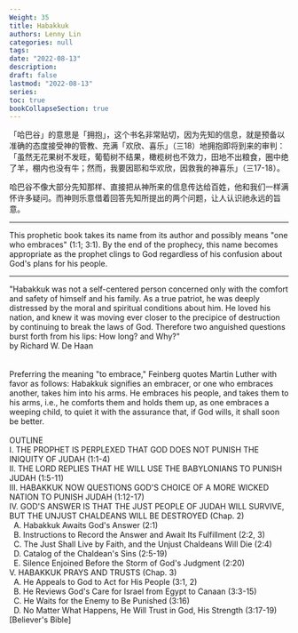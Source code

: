 ```yaml
---
Weight: 35
title: Habakkuk
authors: Lenny Lin
categories: null
tags: 
date: "2022-08-13"
description: 
draft: false
lastmod: "2022-08-13"
series:
toc: true
bookCollapseSection: true
---
```




「哈巴谷」的意思是「拥抱」，这个书名非常贴切，因为先知的信息，就是预备以准确的态度接受神的管教、充满「欢欣、喜乐」（三18）地拥抱即将到来的审判：「虽然无花果树不发旺，葡萄树不结果，橄榄树也不效力，田地不出粮食，圈中绝了羊，棚内也没有牛；然而，我要因耶和华欢欣，因救我的神喜乐」（三17-18）。

哈巴谷不像大部分先知那样、直接把从神所来的信息传达给百姓，他和我们一样满怀许多疑问。而神则乐意借着回答先知所提出的两个问题，让人认识祂永远的旨意。  

____

This prophetic book takes its name from its author and possibly means "one who embraces" (1:1; 3:1).  By the end of the prophecy, this name becomes appropriate as the prophet clings to God regardless of his confusion about God's plans for his people.

____  

"Habakkuk was not a self-centered person concerned only with the comfort and safety of himself and his family. As a true patriot, he was deeply distressed by the moral and spiritual conditions about him. He loved his nation, and knew it was moving ever closer to the precipice of destruction by continuing to break the laws of God. Therefore two anguished questions burst forth from his lips: How long? and Why?"  
by Richard W. De Haan  
<br />  
Preferring the meaning "to embrace," Feinberg quotes Martin Luther with favor as follows:
Habakkuk signifies an embracer, or one who embraces another, takes him into his arms. He embraces his people, and takes them to his arms, i.e., he comforts them and holds them up, as one embraces a weeping child, to quiet it with the assurance that, if God wills, it shall soon be better. 
<br />  
OUTLINE  
I. THE PROPHET IS PERPLEXED THAT GOD DOES NOT PUNISH THE INIQUITY OF JUDAH (1:1-4)  
II. THE LORD REPLIES THAT HE WILL USE THE BABYLONIANS TO PUNISH JUDAH (1:5-11)  
III. HABAKKUK NOW QUESTIONS GOD'S CHOICE OF A MORE WICKED NATION TO PUNISH JUDAH (1:12-17)  
IV. GOD'S ANSWER IS THAT THE JUST PEOPLE OF JUDAH WILL SURVIVE, BUT THE UNJUST CHALDEANS WILL BE DESTROYED (Chap. 2)  
&nbsp; A. Habakkuk Awaits God's Answer (2:1)  
&nbsp; B. Instructions to Record the Answer and Await Its Fulfillment (2:2, 3)  
&nbsp; C. The Just Shall Live by Faith, and the Unjust Chaldeans Will Die (2:4)  
&nbsp; D. Catalog of the Chaldean's Sins (2:5-19)  
&nbsp; E. Silence Enjoined Before the Storm of God's Judgment (2:20)  
V. HABAKKUK PRAYS AND TRUSTS (Chap. 3)  
&nbsp; A. He Appeals to God to Act for His People (3:1, 2)  
&nbsp; B. He Reviews God's Care for Israel from Egypt to Canaan (3:3-15)  
&nbsp; C. He Waits for the Enemy to Be Punished (3:16)  
&nbsp; D. No Matter What Happens, He Will Trust in God, His Strength (3:17-19)  
[Believer's Bible]






